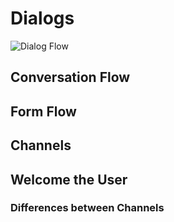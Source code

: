 # Dialogs

![Dialog Flow](https://jbbxbq.by3302.livefilestore.com/y4mtR08iUWnRj2xJZ3T7oEJroU3ZAeQkdI4DjwfVU2_PwKH680uPmx80IwbKUXe5bfAnOJsGal1jlhVtyYEim0jiopqFkMKsj-iLI8ToBQo-PxMUEqnhLXjzDdUfA4M_oF63_2uVzySNDBPa5IKlwmludz9yZUqzxeSprh1wGdj66SgRsRjHDMm_-HyK8PCy0wD6NCRqhZVHsW-FuffB8MsbQ?width=660&height=291&cropmode=none)

## Conversation Flow

## Form Flow

## Channels

## Welcome the User

### Differences between Channels


